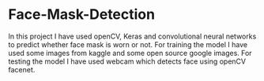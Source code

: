 # Face-Mask-Detection

In this project I have used openCV, Keras and convolutional neural networks to predict whether face mask is worn or not.
For training the model I have used some images from kaggle and some open source google images.
For testing the model I have used webcam which detects face using openCV facenet.
